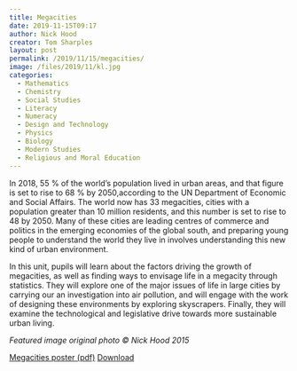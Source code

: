 ```yaml
---
title: Megacities
date: 2019-11-15T09:17
author: Nick Hood
creator: Tom Sharples
layout: post
permalink: /2019/11/15/megacities/
image: /files/2019/11/kl.jpg
categories:
  - Mathematics
  - Chemistry
  - Social Studies
  - Literacy
  - Numeracy
  - Design and Technology
  - Physics
  - Biology
  - Modern Studies 
  - Religious and Moral Education
---
```


In 2018, 55 % of the world’s population lived in urban areas, and that figure is set to rise to 68 % by 2050,according to the UN Department of Economic and Social Affairs. The world now has 33 megacities, cities with a population greater than 10 million residents, and this number is set to rise to 48 by 2050. Many of these cities are leading centres of commerce and politics in the emerging economies of the global south, and preparing young people to understand the world they live in involves understanding this new kind of urban environment.

In this unit, pupils will learn about the factors driving the growth of megacities, as well as finding ways to envisage life in a megacity through statistics. They will explore one of the major issues of life in large cities by carrying our an investigation into air pollution, and will engage with the work of designing these environments by exploring skyscrapers. Finally, they will examine the technological and legislative drive towards more sustainable urban living.

*Featured image original photo © Nick Hood 2015*

<a href="/files/2019/11/outdoors.pdf">Megacities poster (pdf)</a> <a href="/files/2019/11/megacities.pdf" class="btn btn-sm btn-default" download>Download</a>
